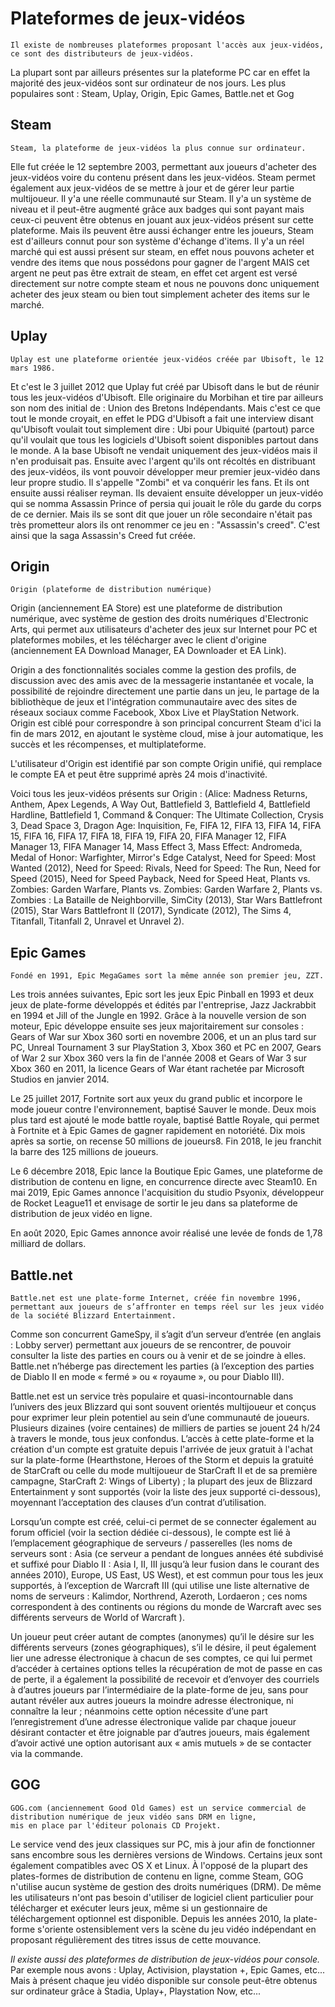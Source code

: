 # Plateformes de jeux-vidéos
    Il existe de nombreuses plateformes proposant l'accès aux jeux-vidéos, ce sont des distributeurs de jeux-vidéos.
La plupart sont par ailleurs présentes sur la plateforme PC car en effet la majorité des jeux-vidéos sont sur ordinateur de nos jours.
Les plus populaires sont : Steam, Uplay, Origin, Epic Games, Battle.net et Gog

## Steam
    Steam, la plateforme de jeux-vidéos la plus connue sur ordinateur.
Elle fut créée le 12 septembre 2003, permettant aux joueurs d'acheter des jeux-vidéos voire du contenu présent dans les jeux-vidéos.
Steam permet également aux jeux-vidéos de se mettre à jour et de gérer leur partie multijoueur.
Il y'a une réelle communauté sur Steam. Il y'a un système de niveau et il peut-être augmenté grâce aux badges qui sont payant mais ceux-ci peuvent être obtenus
en jouant aux jeux-vidéos présent sur cette plateforme. Mais ils peuvent être aussi échanger entre les joueurs, Steam est d'ailleurs connut pour son système d'échange d'items.
Il y'a un réel marché qui est aussi présent sur steam, en effet nous pouvons acheter et vendre des items que nous possédons pour gagner de l'argent MAIS cet argent ne peut pas être extrait de steam, en effet cet argent est versé directement sur notre compte steam et nous ne pouvons donc uniquement acheter des jeux steam ou bien tout simplement acheter des items sur le marché.

## Uplay
    Uplay est une plateforme orientée jeux-vidéos créée par Ubisoft, le 12 mars 1986.
Et c'est le 3 juillet 2012 que Uplay fut créé par Ubisoft dans le but de réunir tous les jeux-vidéos d'Ubisoft.
Elle originaire du Morbihan et tire par ailleurs son nom des initial de : Union des Bretons Indépendants. Mais c'est ce que tout le monde croyait, en effet le PDG d'Ubisoft a fait une interview disant qu'Ubisoft voulait tout simplement dire : Ubi pour Ubiquité (partout) parce qu'il voulait que tous les logiciels d'Ubisoft soient disponibles partout dans le monde.
A la base Ubisoft ne vendait uniquement des jeux-vidéos mais il n'en produisait pas.
Ensuite avec l'argent qu'ils ont récoltés en distribuant des jeux-vidéos, ils vont pouvoir développer meur premier 
jeux-vidéo dans leur propre studio. Il s'appelle "Zombi" et va conquérir les fans. Et ils ont ensuite aussi réaliser reyman.
Ils devaient ensuite développer un jeux-vidéo qui se nomma Assassin Prince of persia qui jouait le rôle du garde du corps de ce dernier.
Mais ils se sont dit que jouer un rôle secondaire n'était pas très prometteur alors ils ont renommer ce jeu en : "Assassin's creed".
C'est ainsi que la saga Assassin's Creed fut créée.

## Origin
    Origin (plateforme de distribution numérique)
Origin (anciennement EA Store) est une plateforme de distribution numérique, avec système de gestion des droits numériques d'Electronic Arts, qui permet aux utilisateurs d'acheter des jeux sur Internet pour PC et plateformes mobiles, et les télécharger avec le client d'origine (anciennement EA Download Manager, EA Downloader et EA Link).

Origin a des fonctionnalités sociales comme la gestion des profils, de discussion avec des amis avec de la messagerie instantanée et vocale, la possibilité de rejoindre directement une partie dans un jeu, le partage de la bibliothèque de jeux et l'intégration communautaire avec des sites de réseaux sociaux comme Facebook, Xbox Live et PlayStation Network. Origin est ciblé pour correspondre à son principal concurrent Steam d'ici la fin de mars 2012, en ajoutant le système cloud, mise à jour automatique, les succès et les récompenses, et multiplateforme.

L'utilisateur d'Origin est identifié par son compte Origin unifié, qui remplace le compte EA et peut être supprimé après 24 mois d'inactivité.

Voici tous les jeux-vidéos présents sur Origin : 
(Alice: Madness Returns, Anthem, Apex Legends, A Way Out, Battlefield 3, Battlefield 4, Battlefield Hardline, Battlefield 1, Command & Conquer: The Ultimate Collection, Crysis 3, Dead Space 3, Dragon Age: Inquisition, Fe, FIFA 12, FIFA 13, FIFA 14, FIFA 15, FIFA 16, FIFA 17, FIFA 18, FIFA 19, FIFA 20, FIFA Manager 12, FIFA Manager 13, FIFA Manager 14, Mass Effect 3, Mass Effect: Andromeda, Medal of Honor: Warfighter, Mirror's Edge Catalyst, Need for Speed: Most Wanted (2012), Need for Speed: Rivals, Need for Speed: The Run, Need for Speed (2015), Need for Speed Payback, Need for Speed Heat, Plants vs. Zombies: Garden Warfare, Plants vs. Zombies: Garden Warfare 2, Plants vs. Zombies : La Bataille de Neighborville, SimCity (2013), Star Wars Battlefront (2015), Star Wars Battlefront II (2017), Syndicate (2012), The Sims 4, Titanfall, Titanfall 2, Unravel et Unravel 2).

## Epic Games
    Fondé en 1991, Epic MegaGames sort la même année son premier jeu, ZZT. 
Les trois années suivantes, Epic sort les jeux Epic Pinball en 1993 et deux jeux de plate-forme développés et édités par l'entreprise, Jazz Jackrabbit en 1994 et Jill of the Jungle en 1992.
Grâce à la nouvelle version de son moteur, Epic développe ensuite ses jeux majoritairement sur consoles : Gears of War sur Xbox 360 sorti en novembre 2006, et un an plus tard sur PC, Unreal Tournament 3 sur PlayStation 3, Xbox 360 et PC en 2007, Gears of War 2 sur Xbox 360 vers la fin de l'année 2008 et Gears of War 3 sur Xbox 360 en 2011, la licence Gears of War étant rachetée par Microsoft Studios en janvier 2014.

Le 25 juillet 2017, Fortnite sort aux yeux du grand public et incorpore le mode joueur contre l'environnement, baptisé Sauver le monde. Deux mois plus tard est ajouté le mode battle royale, baptisé Battle Royale, qui permet à Fortnite et à Epic Games de gagner rapidement en notoriété. Dix mois après sa sortie, on recense 50 millions de joueurs8. Fin 2018, le jeu franchit la barre des 125 millions de joueurs.

Le 6 décembre 2018, Epic lance la Boutique Epic Games, une plateforme de distribution de contenu en ligne, en concurrence directe avec Steam10. En mai 2019, Epic Games annonce l'acquisition du studio Psyonix, développeur de Rocket League11 et envisage de sortir le jeu dans sa plateforme de distribution de jeux vidéo en ligne.

En août 2020, Epic Games annonce avoir réalisé une levée de fonds de 1,78 milliard de dollars.

## Battle.net
    Battle.net est une plate-forme Internet, créée fin novembre 1996, permettant aux joueurs de s’affronter en temps réel sur les jeux vidéo de la société Blizzard Entertainment. 

Comme son concurrent GameSpy, il s’agit d’un serveur d’entrée (en anglais : Lobby server) permettant aux joueurs de se rencontrer, de pouvoir consulter la liste des parties en cours ou à venir et de se joindre à elles. Battle.net n’héberge pas directement les parties (à l’exception des parties de Diablo II en mode « fermé » ou « royaume », ou pour Diablo III).

Battle.net est un service très populaire et quasi-incontournable dans l’univers des jeux Blizzard qui sont souvent orientés multijoueur et conçus pour exprimer leur plein potentiel au sein d’une communauté de joueurs. Plusieurs dizaines (voire centaines) de milliers de parties se jouent 24 h/24 à travers le monde, tous jeux confondus. L’accès à cette plate-forme et la création d'un compte est gratuite depuis l'arrivée de jeux gratuit à l'achat sur la plate-forme (Hearthstone, Heroes of the Storm et depuis la gratuité de StarCraft ou celle du mode multijoueur de StarCraft II et de sa première campagne, StarCraft 2: Wings of Liberty) ; la plupart des jeux de Blizzard Entertainment y sont supportés (voir la liste des jeux supporté ci-dessous), moyennant l’acceptation des clauses d’un contrat d’utilisation.

Lorsqu’un compte est créé, celui-ci permet de se connecter également au forum officiel (voir la section dédiée ci-dessous), le compte est lié à l’emplacement géographique de serveurs / passerelles (les noms de serveurs sont : Asia (ce serveur a pendant de longues années été subdivisé et suffixé pour Diablo II : Asia I, II, III jusqu’à leur fusion dans le courant des années 2010), Europe, US East, US West), et est commun pour tous les jeux supportés, à l’exception de Warcraft III (qui utilise une liste alternative de noms de serveurs : Kalimdor, Northrend, Azeroth, Lordaeron ; ces noms correspondent à des continents ou régions du monde de Warcraft avec ses différents serveurs de World of Warcraft ).

Un joueur peut créer autant de comptes (anonymes) qu’il le désire sur les différents serveurs (zones géographiques), s’il le désire, il peut également lier une adresse électronique à chacun de ses comptes, ce qui lui permet d’accéder à certaines options telles la récupération de mot de passe en cas de perte, il a également la possibilité de recevoir et d’envoyer des courriels à d’autres joueurs par l’intermédiaire de la plate-forme de jeu, sans pour autant révéler aux autres joueurs la moindre adresse électronique, ni connaître la leur ; néanmoins cette option nécessite d’une part l’enregistrement d’une adresse électronique valide par chaque joueur désirant contacter et être joignable par d’autres joueurs, mais également d’avoir activé une option autorisant aux « amis mutuels » de se contacter via la commande.

## GOG
    GOG.com (anciennement Good Old Games) est un service commercial de distribution numérique de jeux vidéo sans DRM en ligne, 
    mis en place par l'éditeur polonais CD Projekt.
Le service vend des jeux classiques sur PC, mis à jour afin de fonctionner sans encombre sous les dernières versions de Windows. Certains jeux sont également compatibles avec OS X et Linux.
À l'opposé de la plupart des plates-formes de distribution de contenu en ligne, comme Steam, GOG n'utilise aucun système de gestion des droits numériques (DRM). De même les utilisateurs n'ont pas besoin d'utiliser de logiciel client particulier pour télécharger et exécuter leurs jeux, même si un gestionnaire de téléchargement optionnel est disponible.
Depuis les années 2010, la plate-forme s'oriente ostensiblement vers la scène du jeu vidéo indépendant en proposant régulièrement des titres issus de cette mouvance.

*Il existe aussi des plateformes de distribution de jeux-vidéos pour console.*
Par exemple nous avons : Uplay, Activision, playstation +, Epic Games, etc...
Mais à présent chaque jeu vidéo disponible sur console peut-être obtenus sur ordinateur grâce à Stadia, Uplay+, Playstation Now, etc...